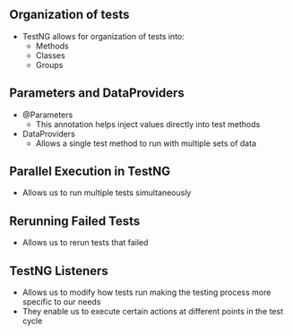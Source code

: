 ## Organization of tests
- TestNG allows for organization of tests into:
	- Methods
	- Classes
	- Groups
## Parameters and DataProviders
- @Parameters
	- This annotation helps inject values directly into test methods
- DataProviders
	- Allows a single test method to run with multiple sets of data
## Parallel Execution in TestNG
- Allows us to run multiple tests simultaneously
## Rerunning Failed Tests
- Allows us to rerun tests that failed
## TestNG Listeners
- Allows us to modify how tests run making the testing process more specific to our needs
- They enable us to execute certain actions at different points in the test cycle